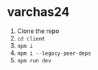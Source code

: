 # varchas24


1. Clone the repo
2. ```cd client```
3. ```npm i```
4. ```npm i --legacy-peer-deps```
5. ```npm run dev```
